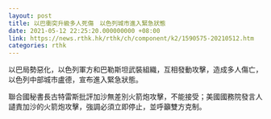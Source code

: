 ```yaml
---
layout: post
title: 以巴衝突升級多人死傷　以色列城市進入緊急狀態
date: 2021-05-12 22:25:20.000000000 +08:00
link: https://news.rthk.hk/rthk/ch/component/k2/1590575-20210512.htm
categories: rthk
---
```


以巴局勢惡化，以色列軍方和巴勒斯坦武裝組織，互相發動攻擊，造成多人傷亡，以色列中部城市盧德，宣布進入緊急狀態。

聯合國秘書長古特雷斯批評加沙無差別火箭炮攻擊，不能接受；美國國務院發言人讉責加沙的火箭炮攻擊，強調必須立即停止，並呼籲雙方克制。
